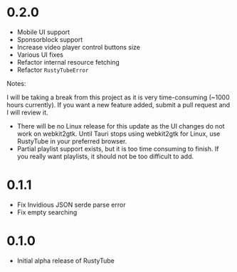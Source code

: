 # 0.2.0

- Mobile UI support
- Sponsorblock support
- Increase video player control buttons size
- Various UI fixes
- Refactor internal resource fetching
- Refactor `RustyTubeError`

Notes:

I will be taking a break from this project as it is very time-consuming (~1000 hours currently). If you want a new feature added, submit a pull request and I will review it.

- There will be no Linux release for this update as the UI changes do not work on webkit2gtk. Until Tauri stops using webkit2gtk for Linux, use RustyTube in your preferred browser.
- Partial playlist support exists, but it is too time consuming to finish. If you really want playlists, it should not be too difficult to add.

# 0.1.1

- Fix Invidious JSON serde parse error
- Fix empty searching

# 0.1.0

- Initial alpha release of RustyTube
